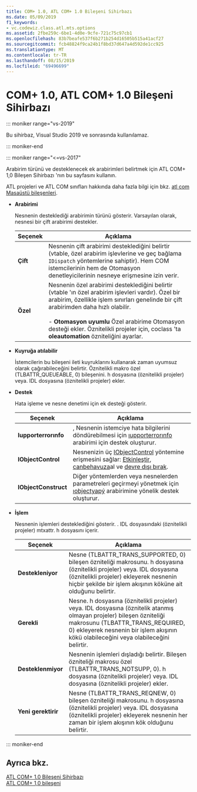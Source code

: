 ```yaml
---
title: COM+ 1.0, ATL COM+ 1.0 Bileşeni Sihirbazı
ms.date: 05/09/2019
f1_keywords:
- vc.codewiz.class.atl.mts.options
ms.assetid: 2fbe259c-6be1-4d0e-9cfe-721c75c97cb1
ms.openlocfilehash: 83b7beafe537f6b271b254d16505b515a41acf27
ms.sourcegitcommit: fcb48824f9ca24b1f8bd37d647a4d592de1cc925
ms.translationtype: MT
ms.contentlocale: tr-TR
ms.lasthandoff: 08/15/2019
ms.locfileid: "69496699"
---
```

# <a name="com-10-atl-com-10-component-wizard"></a>COM+ 1.0, ATL COM+ 1.0 Bileşeni Sihirbazı

::: moniker range="vs-2019"

Bu sihirbaz, Visual Studio 2019 ve sonrasında kullanılamaz.

::: moniker-end

::: moniker range="<=vs-2017"

Arabirim türünü ve desteklenecek ek arabirimleri belirtmek için ATL COM+ 1,0 Bileşen Sihirbazı 'nın bu sayfasını kullanın.

ATL projeleri ve ATL COM sınıfları hakkında daha fazla bilgi için bkz. [atl com Masaüstü bileşenleri](../../atl/atl-com-desktop-components.md).

- **Arabirimi**

   Nesnenin desteklediği arabirimin türünü gösterir. Varsayılan olarak, nesnesi bir çift arabirimi destekler.

   |Seçenek|Açıklama|
   |------------|-----------------|
   |**Çift**|Nesnenin çift arabirimi desteklediğini belirtir (vtable, özel arabirim işlevlerine ve geç bağlama `IDispatch` yöntemlerine sahiptir). Hem COM istemcilerinin hem de Otomasyon denetleyicilerinin nesneye erişmesine izin verir.|
   |**Özel**|Nesnenin özel arabirimi desteklediğini belirtir (vtable 'ın özel arabirim işlevleri vardır). Özel bir arabirim, özellikle işlem sınırları genelinde bir çift arabirimden daha hızlı olabilir.<br /><br /> - **Otomasyon uyumlu** Özel arabirime Otomasyon desteği ekler. Öznitelikli projeler için, coclass 'ta **oleautomation** özniteliğini ayarlar.|

- **Kuyruğa atılabilir**

   İstemcilerin bu bileşeni ileti kuyruklarını kullanarak zaman uyumsuz olarak çağırabileceğini belirtir. Öznitelikli makro özel (TLBATTR_QUEUEABLE, 0) bileşenini. h dosyasına (öznitelikli projeler) veya. IDL dosyasına (öznitelikli projeler) ekler.

- **Destek**

   Hata işleme ve nesne denetimi için ek desteği gösterir.

   |Seçenek|Açıklama|
   |------------|-----------------|
   |**Iupporterrorınfo**|, Nesnenin istemciye hata bilgilerini döndürebilmesi için [ıupporterrorınfo](../../atl/reference/isupporterrorinfoimpl-class.md) arabirimi için destek oluşturur.|
   |**IObjectControl**|Nesnenizin üç [IObjectControl](/windows/win32/api/comsvcs/nn-comsvcs-iobjectcontrol) yöntemine erişmesini sağlar: [Etkinleştir](/windows/win32/api/comsvcs/nf-comsvcs-iobjectcontrol-activate), [canbehavuza](/windows/win32/api/comsvcs/nf-comsvcs-iobjectcontrol-canbepooled)al ve [devre dışı bırak](/windows/win32/api/comsvcs/nf-comsvcs-iobjectcontrol-deactivate).|
   |**IObjectConstruct**|Diğer yöntemlerden veya nesnelerden parametreleri geçirmeyi yönetmek için [ıobjectyapý](/windows/win32/api/comsvcs/nn-comsvcs-iobjectconstruct) arabirimine yönelik destek oluşturur.|

- **İşlem**

   Nesnenin işlemleri desteklediğini gösterir. . IDL dosyasındaki (öznitelikli projeler) mtxattr. h dosyasını içerir.

   |Seçenek|Açıklama|
   |------------|-----------------|
   |**Destekleniyor**|Nesne (TLBATTR_TRANS_SUPPORTED, 0) bileşen özniteliği makrosunu. h dosyasına (öznitelikli projeler) veya. IDL dosyasına (öznitelikli projeler) ekleyerek nesnenin hiçbir şekilde bir işlem akışının köküne ait olduğunu belirtir.|
   |**Gerekli**|Nesne. h dosyasına (öznitelikli projeler) veya. IDL dosyasına (öznitelik atanmış olmayan projeler) bileşen özniteliği makrosunu (TLBATTR_TRANS_REQUIRED, 0) ekleyerek nesnenin bir işlem akışının kökü olabileceğini veya olabileceğini belirtir.|
   |**Desteklenmiyor**|Nesnenin işlemleri dışladığı belirtir. Bileşen özniteliği makrosu özel (TLBATTR_TRANS_NOTSUPP, 0). h dosyasına (öznitelikli projeler) veya. IDL dosyasına (öznitelikli projeler) ekler.|
   |**Yeni gerektirir**|Nesne (TLBATTR_TRANS_REQNEW, 0) bileşen özniteliği makrosunu. h dosyasına (öznitelikli projeler) veya. IDL dosyasına (öznitelikli projeler) ekleyerek nesnenin her zaman bir işlem akışının kök olduğunu belirtir.|

::: moniker-end

## <a name="see-also"></a>Ayrıca bkz.

[ATL COM+ 1.0 Bileşeni Sihirbazı](../../atl/reference/atl-com-plus-1-0-component-wizard.md)<br/>
[ATL COM+ 1,0 bileşeni](../../atl/reference/adding-an-atl-com-plus-1-0-component.md)
